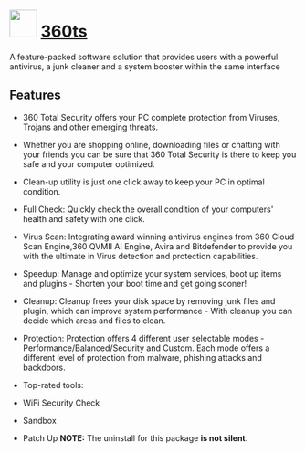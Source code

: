 ﻿# <img src="https://cdn.rawgit.com/chocolatey/chocolatey-coreteampackages/b92d42be38598e16e7e526b3b8b43c3220439cd4/icons/360ts.png" width="48" height="48"/> [360ts](https://chocolatey.org/packages/360ts)


A feature-packed software solution that provides users with a powerful antivirus, a junk cleaner and a system booster within the same interface

## Features

- 360 Total Security offers your PC complete protection from Viruses, Trojans and other emerging threats.
- Whether you are shopping online, downloading files or chatting with your friends you can be sure that 360 Total Security is there to keep you safe and your computer optimized.
- Clean-up utility is just one click away to keep your PC in optimal condition.
- Full Check: Quickly check the overall condition of your computers' health and safety with one click.
- Virus Scan: Integrating award winning antivirus engines from 360 Cloud Scan Engine,360 QVMII AI Engine, Avira and Bitdefender to provide you with the ultimate in Virus detection and protection capabilities.
- Speedup: Manage and optimize your system services, boot up items and plugins - Shorten your boot time and get going sooner!
- Cleanup: Cleanup frees your disk space by removing junk files and plugin, which can improve system performance - With cleanup you can decide which areas and files to clean.
- Protection: Protection offers 4 different user selectable modes - Performance/Balanced/Security and Custom. Each mode offers a different level of protection from malware, phishing attacks and backdoors.

- Top-rated tools:
- WiFi Security Check
- Sandbox
- Patch Up
**NOTE:** The uninstall for this package **is not silent**.

